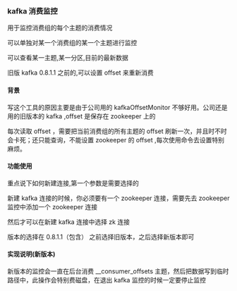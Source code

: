 ### kafka 消费监控

用于监控消费组的每个主题的消费情况

可以单独对某一个消费组的某一个主题进行监控

可以查看某一主题,某一分区,目前的最新数据

旧版 kafka 0.8.1.1 之前的,可以设置 offset 来重新消费

#### 背景

写这个工具的原因主要是由于公司用的 kafkaOffsetMonitor 不够好用。公司还是用的旧版本的 kafka ,offset 是保存在 zookeeper 上的

每次读取 offset ，需要把当前消费组的所有主题的 offset 刷新一次，并且时不时会卡死；还只能查询，不能设置 zookeeper 的 offset ,每次使用命令去设置特别麻烦。

#### 功能使用

重点说下如何新建连接,第一个参数是需要选择的

新建 kafka 连接的时候，你必须要有一个 zookeeper 连接，需要先去 zookeeper 监控中添加一个 zookeeper 连接

然后才可以在新建 kafka 连接中选择 zk 连接

版本的选择在 0.8.1.1（包含） 之前选择旧版本，之后选择新版本即可

#### 实现说明(新版本)

新版本的监控会一直在后台消费 \_\_consumer_offsets 主题，然后把数据写到临时路径中，此操作会特别费磁盘，在退出 kafka 监控的时候一定要停止监控

